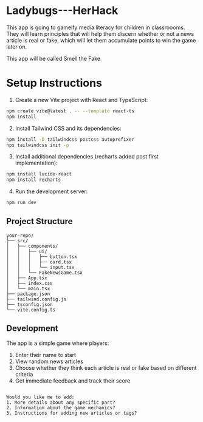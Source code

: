 # Ladybugs---HerHack 
This app is going to gameify media literacy for children in classroooms. They will learn principles that will help them discern whether or not a news article is real or fake, which will let them accumulate points to win the game later on. 

This app will be called Smell the Fake


# Setup Instructions

1. Create a new Vite project with React and TypeScript:
```bash
npm create vite@latest . -- --template react-ts
npm install
```

2. Install Tailwind CSS and its dependencies:
```bash
npm install -D tailwindcss postcss autoprefixer
npx tailwindcss init -p
```

3. Install additional dependencies (recharts added post first implementation):
```bash
npm install lucide-react
npm install recharts 
```

4. Run the development server:
```bash
npm run dev
```

## Project Structure
```
your-repo/
├── src/
│   ├── components/
│   │   ├── ui/
│   │   │   ├── button.tsx
│   │   │   ├── card.tsx
│   │   │   └── input.tsx
│   │   └── FakeNewsGame.tsx
│   ├── App.tsx
│   ├── index.css
│   └── main.tsx
├── package.json
├── tailwind.config.js
├── tsconfig.json
└── vite.config.ts
```

## Development

The app is a simple game where players:
1. Enter their name to start
2. View random news articles
3. Choose whether they think each article is real or fake based on different criteria
4. Get immediate feedback and track their score
```

Would you like me to add:
1. More details about any specific part?
2. Information about the game mechanics?
3. Instructions for adding new articles or tags?